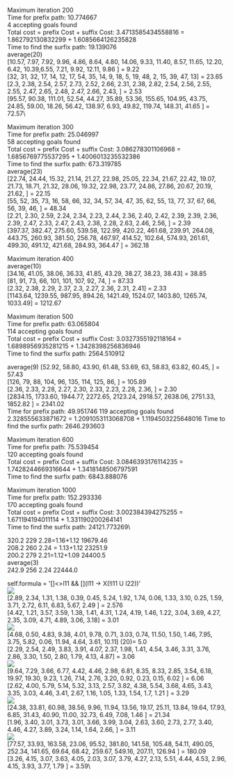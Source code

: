 Maximum iteration 200 \
Time for prefix path: 10.774667\
4 accepting goals found\
Total cost = prefix Cost + suffix Cost: 3.4713585434558816 = 1.862792130832299 + 1.6085664126235828\
Time to find the surfix path: 19.139076\
average(20)\
[10.57, 7.97, 7.92, 9.96, 4.86, 8.64, 4.80, 14.06, 9.33, 11.40, 8.57, 11.65, 12.20, 6.42, 10.39,6.55, 7.21, 9.92, 12.11, 9.86 ] = 9.22\
[32, 31, 32, 17, 14, 12, 17, 54, 35, 14, 9, 18, 5, 19, 48, 2, 15, 39, 47, 13] = 23.65\
[2.3, 2.38, 2.54, 2.57, 2.73, 2.52, 2.66, 2.31, 2.38, 2.82, 2.54, 2.56, 2.55, 2.55, 2.47, 2.65, 2.48, 2.47, 2.66, 2.43, ] = 2.53\
[95.57, 90.38, 111.01, 52.54, 44.27, 35.89, 53.36, 155.65, 104.95, 43.75, 24.85, 59.00, 18.26, 56.42, 138.97, 6.93, 49.82, 119.74, 148.31, 41.65 ] = 72.57\

Maximum iteration 300\
Time for prefix path: 25.046997\
58 accepting goals found\
Total cost = prefix Cost + suffix Cost: 3.086278301106968 = 1.6856769775537295 + 1.4006013235532386\
Time to find the surfix path: 673.319785\
average(23)\
[22.74, 24.44, 15.32, 21.14, 21.27, 22.98, 25.05, 22.34, 21.67, 22.42, 19.07, 21.73, 18.71, 21.32, 28.06, 19.32, 22.98, 23.77, 24.86, 27.86, 20.67, 20.19, 21.62,  ] = 22.15\
[55, 52, 35, 73, 16, 58, 66, 32, 34, 57, 34, 47, 35, 62, 55, 13, 77, 37, 67, 66, 56, 39, 46,  ] = 48.34\
[2.21, 2.30, 2.59, 2.24, 2.34, 2.23, 2.44, 2.36, 2.40, 2.42, 2.39, 2.39, 2.36, 2.39, 2.47, 2.33, 2.47, 2.43, 2.38, 2.28, 2.63, 2.46, 2.56, ] = 2.39\
[397.37, 382.47, 275.60, 539.58, 122.99, 420.22, 461.68, 239.91, 264.08, 443.75, 260.93, 381.50, 256.78, 467.97, 414.52, 102.64, 574.93, 261.61, 499.30, 491.12, 421.68, 284.93, 364.47 ] = 362.18

Maximum iteration 400\
average(10)\
[34.16, 41.05, 38.06, 36.33, 41.85, 43.29, 38.27, 38.23, 38.43] = 38.85\
[81, 91, 73, 66, 101, 101, 107, 92, 74, ] = 87.33\
[2.32, 2.38, 2.29, 2.37, 2.3, 2.27, 2.36, 2.31, 2.41] = 2.33\
[1143.64, 1239.55, 987.95, 894.26, 1421.49, 1524.07, 1403.80, 1265.74, 1033.49] = 1212.67



Maximum iteration 500 \
Time for prefix path: 63.065804 \
114 accepting goals found \
Total cost = prefix Cost + suffix Cost: 3.0327355192118164 = 1.6898956935281215 + 1.3428398256836946 \
Time to find the surfix path: 2564.510912

average(9)
[52.92, 58.80, 43.90, 61.48, 53.69, 63, 58.83, 63.82, 60.45,   ] = 57.43\
[126, 79, 88, 104, 96, 135, 114, 125, 86, ] = 105.89\
[2.36, 2.33,  2.28, 2.27, 2.30, 2.33, 2.23, 2.28, 2.36,  ] = 2.30\
[2834.15, 1733.60, 1944.77, 2272.65, 2123.24, 2918.57, 2638.06,  2751.33, 1852.82  ] = 2341.02\
Time for prefix path: 49.951746
119 accepting goals found
2.328555633871672 = 1.2091053113068708 + 1.1194503225648016
Time to find the surfix path: 2646.293603

Maximum iteration 600 \
Time for prefix path: 75.539454 \
120 accepting goals found \
Total cost = prefix Cost + suffix Cost: 3.0846393176114235 = 1.7428244669316644 + 1.3418148506797591 \
Time to find the surfix path: 6843.888076

Maximum iteration 1000\
Time for prefix path: 152.293336\
170 accepting goals found\
Total cost = prefix Cost + suffix Cost: 3.002384394275255 = 1.671194194011114 + 1.331190200264141\
Time to find the surfix path: 24121.773269\


320.2 229 2.28=1.16+1.12 19679.46\
208.2 260 2.24 = 1.13+1.12 23251.9\
200.2 279 2.21=1.12+1.09 24400.5\
average(3)\
242.9 256 2.24 22444.0

 self.formula = '[]<>l11 && [](l11 -> X(!l11 U l22))'\
 ![](http://chart.googleapis.com/chart?cht=tx&chl=\delta=0.15)\
 [2.89, 2.34, 1.31, 1.38, 0.39, 0.45, 5.24, 1.92, 1.74, 0.06, 1.33, 3.10, 0.25, 1.59, 3.71, 2.72, 6.11, 6.83, 5.67, 2.49   ] = 2.576\
 [4.42, 1.21, 3.57, 3.59, 1.38, 1.41, 4.31, 1.24, 4.19, 1.46, 1.22, 3.04, 3.69, 4.27, 2.35, 3.09, 4.71, 4.89, 3.06, 3.18] = 3.01\
 ![](http://chart.googleapis.com/chart?cht=tx&chl=\delta=0.12)\
[4.68, 0.50, 4.83, 9.38, 4.01, 9.78, 0.71, 3.03, 0.74, 11.50, 1.50, 1.46, 7.95, 3.75, 5.82, 0.06, 11.94, 4.64, 3.61, 10.11] (20)= 5.0 \
[2.29, 2.54, 2.49, 3.83, 3.91, 4.07, 2.37, 1.98, 1.41, 4.54, 3.46, 3.31, 3.76, 2.86, 3.30, 1.50, 2.80, 1.79, 4.13, 4.87] = 3.06\
![](http://chart.googleapis.com/chart?cht=tx&chl=\delta=0.1)\
[9.64, 7.29, 3.66, 6.77, 4.42, 4.46, 2.98, 6.81, 8.35, 8.33, 2.85, 3.54, 6.18, 19.97, 19.30, 9.23, 1.26, 7.14, 2.76, 3.20, 0.92, 0.23, 0.15, 6.02 ] = 6.06\
[2.62, 4.00, 5.79, 5.14, 5.32, 3.13, 2.57, 3.82, 4.38, 5.54, 3.68, 4.65, 3.43, 3.35, 3.03, 4.46, 3.41, 2.67, 1.16, 1.05, 1.33, 1.54, 1.7, 1.21   ] = 3.29\
![](http://chart.googleapis.com/chart?cht=tx&chl=\delta=0.07)\
[24.38, 33.81, 60.98, 38.56, 9.96, 11.94, 13.56, 19.17, 25.11, 13.84, 19.64, 17.93, 6.85, 31.43, 40.90, 11.00, 32.73, 6.49, 7.08, 1.46 ] = 21.34\
[1.96, 3.40, 3.01, 3.73, 3.01, 3.66, 3.99, 3.04, 2.63, 3.60, 2.73, 2.77, 3.40, 4.46, 4.27, 3.89, 3.24, 1.14, 1.64, 2.66, ] = 3.11\
![](http://chart.googleapis.com/chart?cht=tx&chl=\delta=0.04)\
[77.57, 33.93, 163.58, 23.06, 95.52, 381.80, 141.58, 105.48, 54.11, 490.05, 252.34,  141.65, 69.64, 68.42, 259.67, 549.16, 207.11, 126.94 ] = 180.09\
[3.26,  4.15,  3.07,   3.63,  4.05,  2.03,   3.07,   3.79,   4.27,  2.13,   5.51,    4.44,   4.53,  2.96,  4.15,   3.93,   3.77,   1.79   ] = 3.59\



